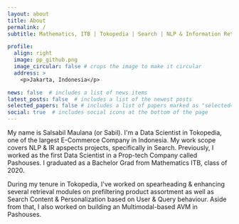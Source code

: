 ```yaml
---
layout: about
title: About
permalink: /
subtitle: Mathematics, ITB | Tokopedia | Search | NLP & Information Retrieval

profile:
  align: right
  image: pp_github.png
  image_circular: false # crops the image to make it circular
  address: >
    <p>Jakarta, Indonesia</p>

news: false  # includes a list of news items
latest_posts: false  # includes a list of the newest posts
selected_papers: false # includes a list of papers marked as "selected={true}"
social: true  # includes social icons at the bottom of the page
---
```


<!-- Write your biography here. Tell the world about yourself. Link to your favorite [subreddit](http://reddit.com). You can put a picture in, too. The code is already in, just name your picture `prof_pic.jpg` and put it in the `img/` folder.

Put your address / P.O. box / other info right below your picture. You can also disable any of these elements by editing `profile` property of the YAML header of your `_pages/about.md`. Edit `_bibliography/papers.bib` and Jekyll will render your [publications page](/al-folio/publications/) automatically.

Link to your social media connections, too. This theme is set up to use [Font Awesome icons](http://fortawesome.github.io/Font-Awesome/) and [Academicons](https://jpswalsh.github.io/academicons/), like the ones below. Add your Facebook, Twitter, LinkedIn, Google Scholar, or just disable all of them. -->

My name is Salsabil Maulana (or Sabil). I'm a Data Scientist in Tokopedia, one of the largest E-Commerce Company in Indonesia. My work scope covers NLP & IR apspects projects, specifically in Search. Previously, I worked as the first Data Scientist in a Prop-tech Company called Pashouses. I graduated as a Bachelor Grad from Mathematics ITB, class of 2020.

During my tenure in Tokopedia, I've worked on spearheading & enhancing several retrieval modules on prefiltering product assortment as well as Search Content & Personalization based on User & Query behaviour. Aside from that, I also worked on building an Multimodal-based AVM in Pashouses.
